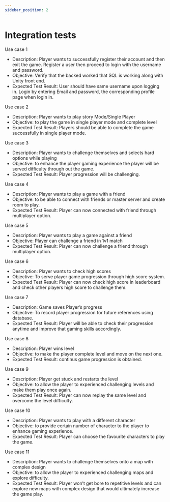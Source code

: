```yaml
---
sidebar_position: 2
---
```

# Integration tests

 
Use case 1 	
- Description:  Player wants to successfully register their account and then exit the game. Register a user then proceed to login with the username and password. 
- Objective: Verify that the backed worked that SQL is working along with Unity front end. 
- Expected Test Result:  User should have same username upon logging in. Login by entering Email and password, the corresponding profile page when login in.  
 
Use case 2 	
- Description:  Player wants to play story Mode/Single Player 
- Objective: to play the game in single player mode and complete level
- Expected Test Result:  Players should be able to complete the game successfully in single player mode.

Use case 3	
- Description:  Player wants to challenge themselves and selects hard options while playing 
- Objective: to enhance the player gaming experience the player will be served difficulty through out the game. 
- Expected Test Result: Player progression will be challenging. 
 
Use case 4 	
- Description:  Player wants to play a game with a friend 
- Objective: to be able to connect with friends or master server and create room to play. 
- Expected Test Result:  Player can now connected with friend through multiplayer option.
  
Use case 5 	
- Description: Player wants to play a game against a friend 
- Objective: Player can challenge a friend in 1v1 match
- Expected Test Result: Player can now challenge a friend through multiplayer option. 
 
Use case 6	
- Description:  Player wants to check high scores 
- Objective: To serve player game progression through high score system. 
- Expected Test Result: Player can now check high score in leaderboard and check other players high score to challenge them. 

Use case 7	
- Description:  Game saves Player’s progress
- Objective: To record player progression for future references using database.  
- Expected Test Result: Player will be able to check their progression anytime and improve that gaming skills accordingly.
 
Use case 8 	
- Description:  Player wins level 
- Objective: to make the player complete level and move on the next one. 
- Expected Test Result: continus game progression is obtained. 
 
Use case 9 	
- Description: Player get stuck and restarts the level 
- Objective: to allow the player to experienced challenging levels and make them play once again. 
- Expected Test Result: Player can now replay the same level and overcome the level difficulty.  

Use case 10 	
- Description:  Player wants to play with a different character
- Objective:  to provide certain number of character to the player to enhance gaming experience. 
- Expected Test Result: Player can choose the favourite characters to play the game. 
 
Use case 11	
- Description:  Player wants to challenge themselves onto a map with complex design  
- Objective: to allow the player to experienced challenging maps and explore difficulty. 
- Expected Test Result: Player won’t get bore to repetitive levels and can explore new maps with complex design that would ultimately increase the game play. 
 

